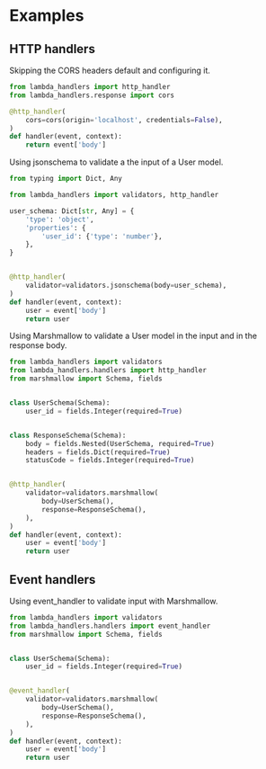 # Examples

## HTTP handlers

Skipping the CORS headers default and configuring it.

```python
from lambda_handlers import http_handler
from lambda_handlers.response import cors

@http_handler(
    cors=cors(origin='localhost', credentials=False),
)
def handler(event, context):
    return event['body']
```

Using jsonschema to validate a the input of a User model.

```python
from typing import Dict, Any

from lambda_handlers import validators, http_handler

user_schema: Dict[str, Any] = {
    'type': 'object',
    'properties': {
        'user_id': {'type': 'number'},
    },
}


@http_handler(
    validator=validators.jsonschema(body=user_schema),
)
def handler(event, context):
    user = event['body']
    return user
```

Using Marshmallow to validate a User model in the input and in
the response body.

```python
from lambda_handlers import validators
from lambda_handlers.handlers import http_handler
from marshmallow import Schema, fields


class UserSchema(Schema):
    user_id = fields.Integer(required=True)


class ResponseSchema(Schema):
    body = fields.Nested(UserSchema, required=True)
    headers = fields.Dict(required=True)
    statusCode = fields.Integer(required=True)


@http_handler(
    validator=validators.marshmallow(
        body=UserSchema(),
        response=ResponseSchema(),
    ),
)
def handler(event, context):
    user = event['body']
    return user
```

## Event handlers

Using event_handler to validate input with Marshmallow.

```python
from lambda_handlers import validators
from lambda_handlers.handlers import event_handler
from marshmallow import Schema, fields


class UserSchema(Schema):
    user_id = fields.Integer(required=True)


@event_handler(
    validator=validators.marshmallow(
        body=UserSchema(),
        response=ResponseSchema(),
    ),
)
def handler(event, context):
    user = event['body']
    return user
```